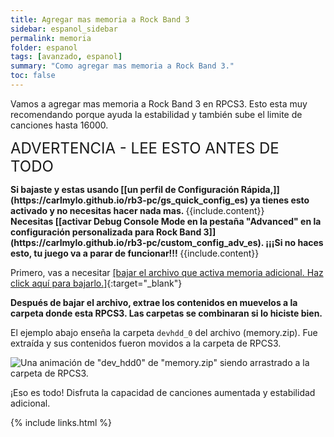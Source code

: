 ```yaml
---
title: Agregar mas memoria a Rock Band 3
sidebar: espanol_sidebar
permalink: memoria
folder: espanol
tags: [avanzado, espanol]
summary: "Como agregar mas memoria a Rock Band 3."
toc: false
---
```


Vamos a agregar mas memoria a Rock Band 3 en RPCS3. Esto esta muy recomendando porque ayuda la estabilidad y también sube el limite de canciones hasta 16000.

<span style="font-size:x-large;">ADVERTENCIA - LEE ESTO ANTES DE TODO</span>

<div markdown="span" class="alert alert-info" role="alert"><i class="fa fa-info-circle"></i> <b>Si bajaste y estas usando [[un perfil de Configuración Rápida,]](https://carlmylo.github.io/rb3-pc/gs_quick_config_es) ya tienes esto activado y no necesitas hacer nada mas. </b> {{include.content}}</div>

<div markdown="span" class="alert alert-danger" role="alert"><i class="fa fa-exclamation-circle"></i> <b>Necesitas [[activar Debug Console Mode en la pestaña "Advanced" en la configuración personalizada para Rock Band 3]](https://carlmylo.github.io/rb3-pc/custom_config_adv_es). ¡¡¡Si no haces esto, tu juego va a parar de funcionar!!! </b> {{include.content}}</div>

Primero, vas a necesitar [[bajar el archivo que activa memoria adicional. Haz click aquí para bajarlo.]](https://carlmylo.github.io/rb3-pc/downloads/customconfigs/memory.zip){:target="_blank"}

**Después de bajar el archivo, extrae los contenidos en muevelos a la carpeta donde esta RPCS3. Las carpetas se combinaran si lo hiciste bien.**

El ejemplo abajo enseña la carpeta `devhdd_0` del archivo (memory.zip). Fue extraída y sus contenidos fueron movidos a la carpeta de RPCS3.

![Una animación de "dev_hdd0" de "memory.zip" siendo arrastrado a la carpeta de RPCS3.](https://carlmylo.github.io/rb3-pc/images/cust/himem.gif "Recommended.zip")

¡Eso es todo! Disfruta la capacidad de canciones aumentada y estabilidad adicional.

{% include links.html %}